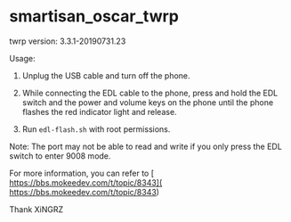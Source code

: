 # smartisan_oscar_twrp

twrp version: 3.3.1-20190731.23

Usage:

1. Unplug the USB cable and turn off the phone.

2. While connecting the EDL cable to the phone, press and hold the EDL switch and the power and volume keys on the phone until the phone flashes the red indicator light and release.

3. Run `edl-flash.sh` with root permissions.

Note: The port may not be able to read and write if you only press the EDL switch to enter 9008 mode.

For more information, you can refer to [ https://bbs.mokeedev.com/t/topic/8343]( https://bbs.mokeedev.com/t/topic/8343)

Thank XiNGRZ
